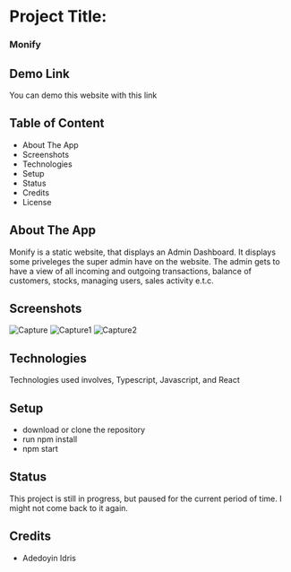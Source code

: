 # Project Title:
### Monify

## Demo Link
You can demo this website with this link

## Table of Content
* About The App
* Screenshots
* Technologies
* Setup
* Status
* Credits
* License

## About The App
Monify is a static website, that displays an Admin Dashboard. It displays some priveleges the super admin have on the website. The admin gets to have a view of all incoming and outgoing transactions, balance of customers, stocks, managing users, sales activity e.t.c.

## Screenshots
![Capture](https://github.com/DevAdedoyin/monify/assets/59482569/7e5b3949-39be-4da1-b519-98a4e0b1540f) ![Capture1](https://github.com/DevAdedoyin/monify/assets/59482569/9c0d31ef-35c4-4ab0-8a8c-3b535caea167) ![Capture2](https://github.com/DevAdedoyin/monify/assets/59482569/1c164efa-0bf2-4089-b927-b1b850be9361)

## Technologies
Technologies used involves, Typescript, Javascript, and React

## Setup
* download or clone the repository
* run npm install
* npm start

## Status
This project is still in progress, but paused for the current period of time. I might not come back to it again.

## Credits
* Adedoyin Idris

  
